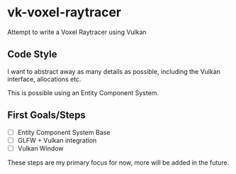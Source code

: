 # vk-voxel-raytracer

Attempt to write a Voxel Raytracer using Vulkan

## Code Style

I want to abstract away as many details as possible, including the Vulkan interface,
allocations etc.

This is possible using an Entity Component System.


## First Goals/Steps

- [ ] Entity Component System Base
- [ ] GLFW + Vulkan integration
- [ ] Vulkan Window

These steps are my primary focus for now, more will be added in the future.
